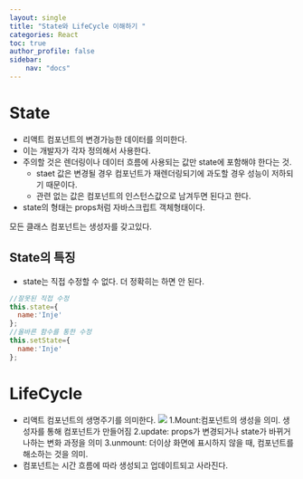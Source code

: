 ```yaml
---
layout: single
title: "State와 LifeCycle 이해하기 "
categories: React
toc: true
author_profile: false
sidebar:
    nav: "docs"
---
```


# State
- 리액트 컴포넌트의 변경가능한 데이터를 의미한다. 
- 이는 개발자가 각자 정의해서 사용한다.
- 주의할 것은 렌더링이나 데이터 흐름에 사용되는 값만 state에 포함해야 한다는 것.
  - staet 값은 변경될 경우 컴포넌트가 재렌더링되기에 과도할 경우 성능이 저하되기 때문이다. 
  - 관련 없는 값은 컴포넌트의 인스턴스값으로 남겨두면 된다고 한다.
- state의 형태는 props처럼 자바스크립트 객체형태이다. 

모든 클래스 컴포넌트는 생성자를 갖고있다.
    
## State의 특징
- state는 직접 수정할 수 없다. 더 정확히는 하면 안 된다.

```javascript
//잘못된 직접 수정
this.state={
  name:'Inje'
};
//올바른 함수를 통한 수정
this.setState={
  name:'Inje'
};
```

# LifeCycle
- 리액트 컴포넌트의 생명주기를 의미한다.
<img src= https://cdn.filestackcontent.com/ApNH7030SAG1wAycdj3H></img>
1.Mount:컴포넌트의 생성을 의미. 생성자를 통해 컴포넌트가 만들어짐
2.update: props가 변경되거나 state가 바뀌거나하는 변화 과정을 의미
3.unmount: 더이상 화면에 표시하지 않을 때, 컴포넌트를 해소하는 것을 의미.
- 컴포넌트는 시간 흐름에 따라 생성되고 업데이트되고 사라진다. 